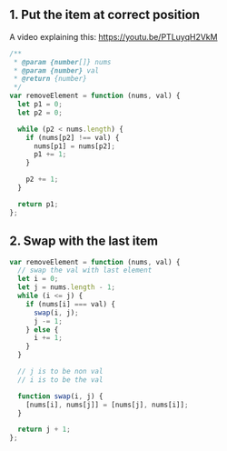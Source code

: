 ## 1. Put the item at correct position

A video explaining this: https://youtu.be/PTLuyqH2VkM

```js
/**
 * @param {number[]} nums
 * @param {number} val
 * @return {number}
 */
var removeElement = function (nums, val) {
  let p1 = 0;
  let p2 = 0;

  while (p2 < nums.length) {
    if (nums[p2] !== val) {
      nums[p1] = nums[p2];
      p1 += 1;
    }

    p2 += 1;
  }

  return p1;
};
```

## 2. Swap with the last item

```js
var removeElement = function (nums, val) {
  // swap the val with last element
  let i = 0;
  let j = nums.length - 1;
  while (i <= j) {
    if (nums[i] === val) {
      swap(i, j);
      j -= 1;
    } else {
      i += 1;
    }
  }

  // j is to be non val
  // i is to be the val

  function swap(i, j) {
    [nums[i], nums[j]] = [nums[j], nums[i]];
  }

  return j + 1;
};
```
